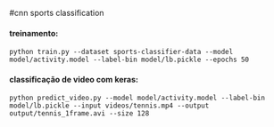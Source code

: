 #cnn sports classification

#### treinamento:
`python train.py --dataset sports-classifier-data --model model/activity.model --label-bin model/lb.pickle --epochs 50`

#### classificação de video com keras:
`python predict_video.py --model model/activity.model --label-bin model/lb.pickle --input videos/tennis.mp4 --output output/tennis_1frame.avi --size 128`




